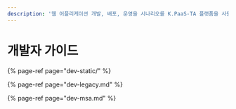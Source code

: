 ```yaml
---
description: '웹 어플리케이션 개발, 배포, 운영을 시나리오를 K.PaaS-TA 플랫폼을 사용하여 실제 구성하는 과정을 설명합니다.'
---
```


# 개발자 가이드

{% page-ref page="dev-static/" %}

{% page-ref page="dev-legacy.md" %}

{% page-ref page="dev-msa.md" %}



